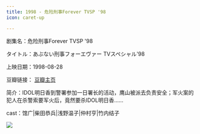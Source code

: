```yaml
---
title: 1998 - 危险刑事Forever TVSP '98
icon: caret-up

---
```


剧集名：危险刑事Forever TVSP '98

タイトル：あぶない刑事フォーエヴァー TVスペシャル'98

上映日期：1998-08-28

豆瓣链接： [豆瓣主页](https://movie.douban.com/subject/25772613/)

简介：IDOL明日香到警署参加一日署长的活动，鹰山被派去负责安全；军火案的犯人在杀警索要军火后，竟然要杀IDOL明日香……

cast：馆广|柴田恭兵|浅野温子|仲村亨|竹内结子

![](https://listpic.tsgsanjiao.com/movie/2012/1998wxxstv.jpg)